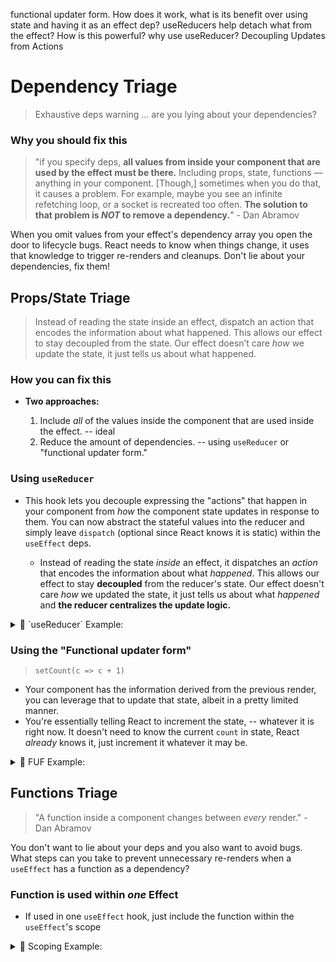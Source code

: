 functional updater form. How does it work, what is its benefit over using state and having it as an effect dep?
useReducers help detach what from the effect? How is this powerful?
why use useReducer?
Decoupling Updates from Actions

# Dependency Triage

> Exhaustive deps warning ... are you lying about your dependencies?

### Why you should fix this

> "if you specify deps, **all values from inside your component that are used by the effect must be there.** Including props, state, functions — anything in your component. [Though,] sometimes when you do that, it causes a problem. For example, maybe you see an infinite refetching loop, or a socket is recreated too often. **The solution to that problem is _NOT_ to remove a dependency.**" - Dan Abramov

When you omit values from your effect's dependency array you open the door to lifecycle bugs. React needs to know when things change, it uses that knowledge to trigger re-renders and cleanups. Don't lie about your dependencies, fix them!

## Props/State Triage

> Instead of reading the state inside an effect, dispatch an action that encodes the information about what happened. This allows our effect to stay decoupled from the state. Our effect doesn’t care _how_ we update the state, it just tells us about what happened.

### How you can fix this

- **Two approaches:**

  1. Include _all_ of the values inside the component that are used inside the effect. -- ideal
  1. Reduce the amount of dependencies. -- using `useReducer` or "functional updater form."

### Using `useReducer`

- This hook lets you decouple expressing the "actions" that happen in your component from _how_ the component state updates in response to them. You can now abstract the stateful values into the reducer and simply leave `dispatch` (optional since React knows it is static) within the `useEffect` deps.

  - Instead of reading the state _inside_ an effect, it dispatches an _action_ that encodes the information about what _happened_. This allows our effect to stay **decoupled** from the reducer's state. Our effect doesn't care _how_ we updated the state, it just tells us about what _happened_ and **the reducer centralizes the update logic.**

<details>
    <summary>🚀 `useReducer` Example:</summary>

#### Before (with state)

```jsx
useEffect(() => {
  const id = setInterval(() => {
    setCount((c) => c + step);
  }, 1000);
  return () => clearInterval(id);
}, [step]);
```

#### After

```jsx
// reducer file
const initialState = {
  count: 0,
  step: 1,
};

function reducer(state, action) {
  const { count, step } = state;
  if (action.type === "tick") {
    return { count: count + step, step };
  } else if (action.type === "step") {
    return { count, step: action.step };
  } else {
    throw new Error();
  }
}

// ====

// component file
const [state, dispatch] = useReducer(reducer, initialState);
const { count, step } = state;

useEffect(() => {
  const id = setInterval(() => {
    dispatch({ type: "tick" }); // Instead of setCount(c => c + step);
  }, 1000);
  return () => clearInterval(id);
}, [dispatch]);
```

</details>

### Using the "Functional updater form"

> `setCount(c => c + 1)`

- Your component has the information derived from the previous render, you can leverage that to update that state, albeit in a pretty limited manner.
- You're essentially telling React to increment the state, -- whatever it is right now. It doesn't need to know the current `count` in state, React _already_ knows it, just increment it whatever it may be.

<details>
    <summary>🚀 FUF Example:</summary>

#### Before (with state)

```jsx
useEffect(() => {
  const id = setInterval(() => {
    setCount(count + 1);
  }, 1000);
  return () => clearInterval(id);
}, [count]);
```

#### After

```jsx
useEffect(() => {
  const id = setInterval(() => {
    setCount((c) => c + 1);
  }, 1000);
  return () => clearInterval(id);
  // no deps!
}, []);
```

</details>

## Functions Triage

> "A function inside a component changes between _every_ render." - Dan Abramov

You don't want to lie about your deps and you also want to avoid bugs. What steps can you take to prevent unnecessary re-renders when a `useEffect` has a function as a dependency?

### Function is used within _one_ Effect

- If used in one `useEffect` hook, just include the function within the `useEffect`'s scope

<details>
    <summary>🚀 Scoping Example:</summary>

#### Before

```jsx
function SearchResults() {
  const [query, setQuery] = useState("react");

  useEffect(() => {
    function getFetchUrl() {
      return "https://hn.algolia.com/api/v1/search?query=" + query;
    }

    async function fetchData() {
      const result = await axios(getFetchUrl());
      setData(result.data);
    }

    fetchData();
  }, [query]); // ✅ Deps are OK

  // ...
}
```

### Function is used within _multiple_ Effects

- ⚠️ **Hoist it outside of the component** ⚠️
  - **ONLY:** If the function does not use _anything_ from the component's scope: props, state, etc.
  - Does not need to be specified in the dependency array because it's not in the render scope and can't be effected by the data flow. It can't _accidentally_ depend on props or state.
- **Wrap it with a `useCallback` hook within the component.**
  - This adds another layer of dependency checks and won't trigger the `useEffect` deps unless the `useCallback`'s dep itself is triggered by a change.
  - If you need to use props or state in the component, simply add them as dependencies within this `useCallback`.
  - A function wrapped in `useCallback` in a parent component, when passed into a child as a prop, the child will remain synchronized with the parent and won't re-render unless the `useCallback` dep values change.

<details>
    <summary>🚀 Hoisting Example:</summary>

#### Before

```jsx
function SearchResults() {
  // 🔴 Re-triggers all effects on every render
  function getFetchUrl(query) {
    return "https://hn.algolia.com/api/v1/search?query=" + query;
  }

  useEffect(() => {
    const url = getFetchUrl("react");
    // ... Fetch data and do something ...
  }, [getFetchUrl]); // 🚧 Deps are correct but they change too often

  useEffect(() => {
    const url = getFetchUrl("redux");
    // ... Fetch data and do something ...
  }, [getFetchUrl]); // 🚧 Deps are correct but they change too often

  // ...
}
```

#### After

```jsx
// ✅ Not affected by the data flow
function getFetchUrl(query) {
  return "https://hn.algolia.com/api/v1/search?query=" + query;
}

// component
function SearchResults() {
  useEffect(() => {
    const url = getFetchUrl("react");
    // ... Fetch data and do something ...
  }, []); // ✅ Deps are OK

  useEffect(() => {
    const url = getFetchUrl("redux");
    // ... Fetch data and do something ...
  }, []); // ✅ Deps are OK

  // ...
}
```

</details>

<details>
    <summary>🚀 `useCallBack` Example:</summary>

#### Not using component state/props

```jsx
function SearchResults() {
  // ✅ Preserves identity when its own deps are the same
  const getFetchUrl = useCallback((query) => {
    return "https://hn.algolia.com/api/v1/search?query=" + query;
  }, []); // ✅ Callback deps are OK

  useEffect(() => {
    const url = getFetchUrl("react");
    // ... Fetch data and do something ...
  }, [getFetchUrl]); // ✅ Effect deps are OK

  useEffect(() => {
    const url = getFetchUrl("redux");
    // ... Fetch data and do something ...
  }, [getFetchUrl]); // ✅ Effect deps are OK

  // ...
}
```

#### Using component state/props

```jsx
function SearchResults() {
  // We now have state that will be used in the getFetchUrl function
  const [query, setQuery] = useState("react");

  // ✅ Preserves identity until query changes
  const getFetchUrl = useCallback(() => {
    return "https://hn.algolia.com/api/v1/search?query=" + query;
  }, [query]); // ✅ Callback deps are OK

  useEffect(() => {
    const url = getFetchUrl();
    // ... Fetch data and do something ...
  }, [getFetchUrl]); // ✅ Effect deps are OK

  // ...
}
```

</details>

---

### Questions

#### Swimming against the Tide

1. Where does **every** function inside of a component render get its props and state? What is this an example of?
1. If you want to read the _latest_, rather than the captured value, inside a callback defined within an effect, what is the easiest way to accomplish this?
1. Why is using the `useRef` considered "swimming against the tide" in React?
1. What's a risk with using `useRef`?
1. What's a key difference between React classes and hooks in regards to rendering timeout callbacks? In this regard, how can you replicate class behaviors with hooks?

#### Cleaning up effects

1. When a component renders, what information does it receive?
1. How can a component cleanup previous code, wouldn't it only have the current props and data to work with?
1. When we cleanup an effect, does the cleanup happen in the current render or within the subsequent render? Why?
1. Does React run effects before or after letting the browser paint? Does behavior also include cleanups?
1. What is a typical use case for effect cleanups?
1. quiz: If a component effect has a prop of 10 and the same effect has a cleanup for cleaning up that prop. When the component re-renders with a new prop of 20, what is the rendering cycle of the new render?

### Answers

#### Swimming against the Tide

1. **Every** function inside the component render (including event handlers, effects, timeouts or API calls inside them) captures the props and state of the render call that defined it.
1. `useRef` allows you to capture the latest value in a (timeout) callback as opposed to the value at the time of invocation.
1. When you're trying to use _future_ props or state from a function in a _past_ render, while sometimes necessary, the code will look less "clean" due to breaking out of the paradigm.
1. "Unlike with captured props and state, you don’t have any guarantees that reading `latestCount.current` would give you the same value in any particular callback. By definition, you can mutate it any time. This is why it’s not a default, and you have to opt into that."
1. With classes, if you console log a stateful value or prop with a timeout, the logs will all display the _latest_ value. With Hooks, each log will display the value present during its specific render. If you want to replicate the class behavior, the `useRef` hook used inside the effect will display the latest value.

#### Cleaning up effects

1. "Every function inside the component render (including event handlers, effects, timeouts or API calls inside them) **captures the props and state of the render call that defined it.**"
1. **React hooks** (not classes) use closures [see above answer], when the component renders, it has the closed over values form the previous render. For optimization purposes, the process of cleaning up the previous render's closed over values occurs _after_ the browser paints.
1. The cleanup for an effect occurs after the following render paints. This makes your app _faster_ as most effects don't need to block screen updates.
1. React **only** runs effects **after** letting the browser paint. Effect cleanup is also delayed.
1. Typically, effect cleanups are used to "undo" an effect, ie closing a subscription event.
1. quiz: React renders the UI for 20. The browser paints (we see 20 on the screen). React cleans up the effect for 10. React runs the effect for 20. Notice the rendering and UI happen before the effect processes fire.
